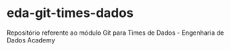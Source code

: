 # eda-git-times-dados
Repositório referente ao módulo Git para Times de Dados - Engenharia de Dados Academy
